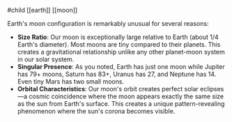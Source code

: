#child [[earth]] [[moon]]

Earth's moon configuration is remarkably unusual for several reasons:

- **Size Ratio**: Our moon is exceptionally large relative to Earth (about 1/4 Earth's diameter). Most moons are tiny compared to their planets. This creates a gravitational relationship unlike any other planet-moon system in our solar system.
- **Singular Presence**: As you noted, Earth has just one moon while Jupiter has 79+ moons, Saturn has 83+, Uranus has 27, and Neptune has 14. Even tiny Mars has two small moons.
- **Orbital Characteristics**: Our moon's orbit creates perfect solar eclipses—a cosmic coincidence where the moon appears exactly the same size as the sun from Earth's surface. This creates a unique pattern-revealing phenomenon where the sun's corona becomes visible.